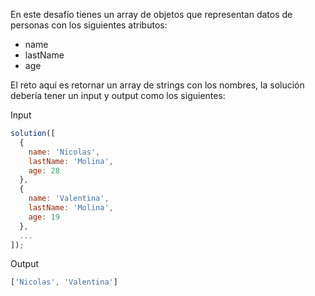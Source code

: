 En este desafío tienes un array de objetos que representan datos de personas con los siguientes atributos:

- name
- lastName
- age

El reto aquí es retornar un array de strings con los nombres, la solución debería tener un input y output como los siguientes:

Input

```js
solution([
  {
    name: 'Nicolas',
    lastName: 'Molina',
    age: 28
  },
  {
    name: 'Valentina',
    lastName: 'Molina',
    age: 19
  },
  ...
]);
```

Output

```js
['Nicolas', 'Valentina']
```

